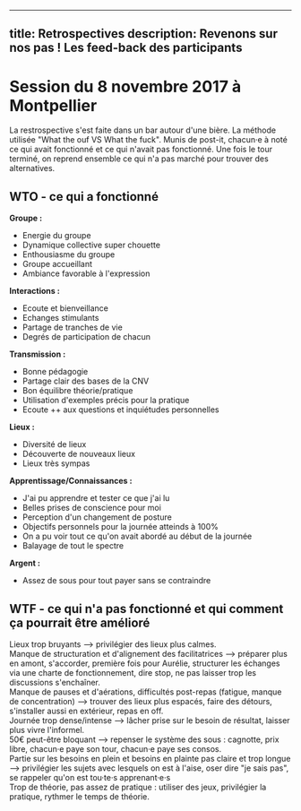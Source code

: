 
---
title: Retrospectives
description: Revenons sur nos pas ! Les feed-back des participants
---

# Session du 8 novembre 2017 à Montpellier
La restrospective s'est faite dans un bar autour d'une bière. La méthode utilisée "What the ouf VS What the fuck". Munis de post-it, chacun·e à noté ce qui avait fonctionné et ce qui n'avait pas fonctionné. Une fois le tour terminé, on reprend ensemble ce qui n'a pas marché pour trouver des alternatives. 


## WTO - ce qui a fonctionné
**Groupe :**   
- Energie du groupe  
- Dynamique collective super chouette  
- Enthousiasme du groupe  
- Groupe accueillant  
- Ambiance favorable à l'expression  

**Interactions :**   
- Ecoute et bienveillance    
- Echanges stimulants  
- Partage de tranches de vie  
- Degrés de participation de chacun  

**Transmission :**   
- Bonne pédagogie  
- Partage clair des bases de la CNV  
- Bon équilibre théorie/pratique  
- Utilisation d'exemples précis pour la pratique  
- Ecoute ++ aux questions et inquiétudes personnelles  

**Lieux :** 
- Diversité de lieux  
- Découverte de nouveaux lieux  
- Lieux très sympas  

**Apprentissage/Connaissances :** 
- J'ai pu apprendre et tester ce que j'ai lu  
- Belles prises de conscience pour moi  
- Perception d'un changement de posture   
- Objectifs personnels pour la journée atteinds à 100%  
- On a pu voir tout ce qu'on avait abordé au début de la journée  
- Balayage de tout le spectre  

**Argent :**   
- Assez de sous pour tout payer sans se contraindre  


## WTF - ce qui n'a pas fonctionné et qui comment ça pourrait être amélioré
Lieux trop bruyants --> privilégier des lieux plus calmes.  
Manque de structuration et d'alignement des facilitatrices --> préparer plus en amont, s'accorder, première fois pour Aurélie, structurer les échanges via une charte de fonctionnement, dire stop, ne pas laisser trop les discussions s'enchaîner.  
Manque de pauses et d'aérations, difficultés post-repas (fatigue, manque de concentration) --> trouver des lieux plus espacés, faire des détours, s'installer aussi en extérieur, repas en off.  
Journée trop dense/intense --> lâcher prise sur le besoin de résultat, laisser plus vivre l'informel.  
50€ peut-être bloquant --> repenser le système des sous : cagnotte, prix libre, chacun·e paye son tour, chacun·e paye ses consos.  
Partie sur les besoins en plein et besoins en plainte pas claire et trop longue --> privilégier les sujets avec lesquels on est à l'aise, oser dire "je sais pas", se rappeler qu'on est tou·te·s apprenant·e·s  
Trop de théorie, pas assez de pratique : utiliser des jeux, privilégier la pratique, rythmer le temps de théorie.  






